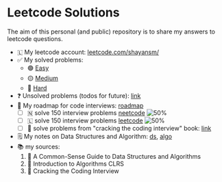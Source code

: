 # Leetcode Solutions

The aim of this personal (and public) repository is to share my answers to leetcode questions.

- 🇱 My leetcode account: [leetcode.com/shayansm/](https://leetcode.com/shayansm/)
- ✅ My solved problems:
    - 🟢 [Easy](./src/easy/README.md)
    - 🟡 [Medium](./src/medium/README.md)
    - 🔴 [Hard](./src/hard/README.md)
- ❓ Unsolved problems (todos for future): [link](./src/unsolved/README.md)
- 🚀 My roadmap for code interviews: [roadmap](./src/interview_prep/InterviewRoadmap.md)
    - [ ] 🇳 solve 150 interview problems [neetcode](https://neetcode.io/roadmap) ![50%](https://progress-bar.dev/10)
    - [ ] 🇱 solve 150 interview
      problems [leetcode](https://leetcode.com/studyplan/top-interview-150/) ![50%](https://progress-bar.dev/18)
    - [ ] 📗 solve problems from "cracking the coding interview"
      book: [link](https://leetcode.com/discuss/general-discussion/1152824/cracking-the-coding-interview-6th-edition-in-leetcode/1993731)
- 🗒️ My notes on Data Structures and Algorithm: [ds](./src/lib/dataStructures.md), [algo](./src/lib/algorithms.md)
- 📚 my sources:
    1. 📘 A Common-Sense Guide to Data Structures and Algorithms
    2. 📙 Introduction to Algorithms CLRS
    3. 📗 Cracking the Coding Interview
